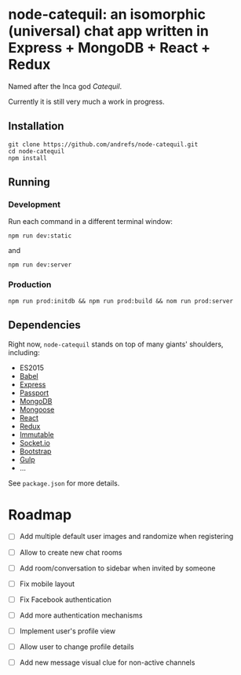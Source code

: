 # node-catequil: an isomorphic (universal) chat app written in Express + MongoDB + React + Redux

Named after the Inca god _Catequil_.

Currently it is still very much a work in progress.

## Installation

    git clone https://github.com/andrefs/node-catequil.git
    cd node-catequil
    npm install

## Running

### Development

Run each command in a different terminal window:

    npm run dev:static

and

    npm run dev:server

### Production

    npm run prod:initdb && npm run prod:build && nom run prod:server

## Dependencies

Right now, `node-catequil` stands on top of many giants' shoulders,
including:

* ES2015
* [Babel](https://babeljs.io/)
* [Express](http://expressjs.com/)
* [Passport](http://passportjs.org/)
* [MongoDB](https://www.mongodb.org/)
* [Mongoose](http://mongoosejs.com/)
* [React](https://facebook.github.io/react/)
* [Redux](http://redux.js.org/)
* [Immutable](https://facebook.github.io/immutable-js/)
* [Socket.io](http://socket.io/)
* [Bootstrap](http://getbootstrap.com/)
* [Gulp](http://gulpjs.com/)
* ...

See `package.json` for more details.

# Roadmap

- [ ] Add multiple default user images and randomize when registering
- [ ] Allow to create new chat rooms
- [ ] Add room/conversation to sidebar when invited by someone
- [ ] Fix mobile layout
- [ ] Fix Facebook authentication
- [ ] Add more authentication mechanisms
- [ ] Implement user's profile view
- [ ] Allow user to change profile details
- [ ] Add new message visual clue for non-active channels

